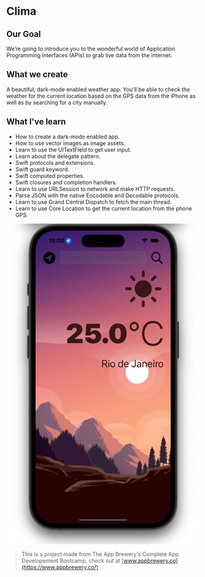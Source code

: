 # Clima

## Our Goal

We’re going to introduce you to the wonderful world of Application Programming Interfaces (APIs) to grab live data from the internet.

## What we create

A beautiful, dark-mode enabled weather app. You'll be able to check the weather for the current location based on the GPS data from the iPhone as well as by searching for a city manually.

## What I've learn

- How to create a dark-mode enabled app.
- How to use vector images as image assets.
- Learn to use the UITextField to get user input.
- Learn about the delegate pattern.
- Swift protocols and extensions.
- Swift guard keyword.
- Swift computed properties.
- Swift closures and completion handlers.
- Learn to use URLSession to network and make HTTP requests.
- Parse JSON with the native Encodable and Decodable protocols.
- Learn to use Grand Central Dispatch to fetch the main thread.
- Learn to use Core Location to get the current location from the phone GPS.

![Clima Banner](Documentation/climaApp.png)

> This is a project made from The App Brewery's Complete App Developement Bootcamp, check out at [www.appbrewery.co](https://www.appbrewery.co/)

